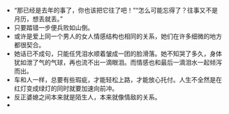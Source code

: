 - “那已经是去年的事了，你也该把它往了吧！”“怎么可能忘得了？往事又不是月历，想丢就丢。”
- 只要踏错一步便兵败如山倒。
- 或许是爱上同一个男人的女人情感结构也相同的关系，她们在许多细微的地方都很契合。
- 她话已不成句，只能任凭泪水顺着皱成一团的脸滑落。她不知哭了多久，身体犹如泄了气的气球，再也流不出一滴眼泪。而情感也和最后一滴泪水一起倾泻而出。
- 车和人一样，总要有些瑕疵，才能轻松上路，才能放心托付。人生不全然是在红灯变成绿灯的同时就要加速向前冲。
- 反正婆媳之间本来就是陌生人，本来就像情敌的关系。
- 
